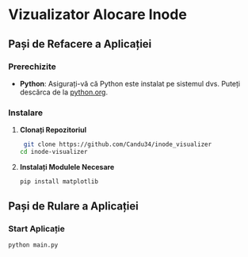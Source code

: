 # Vizualizator Alocare Inode

## Pași de Refacere a Aplicației

### Prerechizite
- **Python**: Asigurați-vă că Python este instalat pe sistemul dvs. Puteți descărca de la [python.org](https://www.python.org/downloads/).

### Instalare
1. **Clonați Repozitoriul**
    ```sh
     git clone https://github.com/Candu34/inode_visualizer
    cd inode-visualizer
    ```
2. **Instalați Modulele Necesare**
    ```sh
    pip install matplotlib
    ```

## Pași de Rulare a Aplicației

### Start Aplicație
```sh
python main.py
